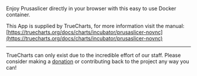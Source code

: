 Enjoy Prusaslicer directly in your browser with this easy to use Docker container.


This App is supplied by TrueCharts, for more information visit the manual: [https://truecharts.org/docs/charts/incubator/prusaslicer-novnc](https://truecharts.org/docs/charts/incubator/prusaslicer-novnc)

---

TrueCharts can only exist due to the incredible effort of our staff.
Please consider making a [donation](https://truecharts.org/docs/about/sponsor) or contributing back to the project any way you can!
